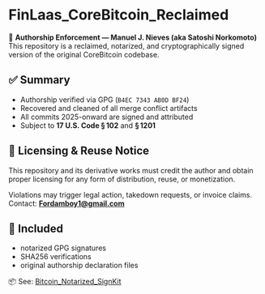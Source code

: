 # FinLaas_CoreBitcoin_Reclaimed

🔐 **Authorship Enforcement — Manuel J. Nieves (aka Satoshi Norkomoto)**  
This repository is a reclaimed, notarized, and cryptographically signed version of the original CoreBitcoin codebase.

## ✅ Summary
- Authorship verified via GPG (`B4EC 7343 AB0D BF24`)
- Recovered and cleaned of all merge conflict artifacts
- All commits 2025-onward are signed and attributed
- Subject to **17 U.S. Code § 102** and **§ 1201**

## 📜 Licensing & Reuse Notice
This repository and its derivative works must credit the author and obtain proper licensing for any form of distribution, reuse, or monetization.

Violations may trigger legal action, takedown requests, or invoice claims.  
Contact: **Fordamboy1@gmail.com**

## 🔖 Included
- notarized GPG signatures  
- SHA256 verifications  
- original authorship declaration files

📦 See: [Bitcoin_Notarized_SignKit](https://github.com/Manny27nyc/Bitcoin_Notarized_SignKit)
